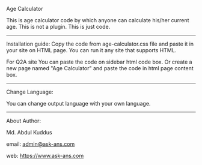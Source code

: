 Age Calculator

This is age calculator code by which anyone can calculate his/her current age. 
This is not a plugin. This is just code. 

-----------------------------------------------------------------------------

Installation guide: 
Copy the code from age-calculator.css file and paste it in your site on HTML page. 
You can run it any site that supports HTML. 

For Q2A site 
You can paste the code on sidebar html code box. 
Or create a new page named "Age Calculator" and paste the code in html page content box. 

----------------------------------------------------------------------------------------

Change Language: 

You can change output language with your own language.


----------------------------------------------------------------------------------


About Author: 

Md. Abdul Kuddus 

email: admin@ask-ans.com

web: https://www.ask-ans.com
